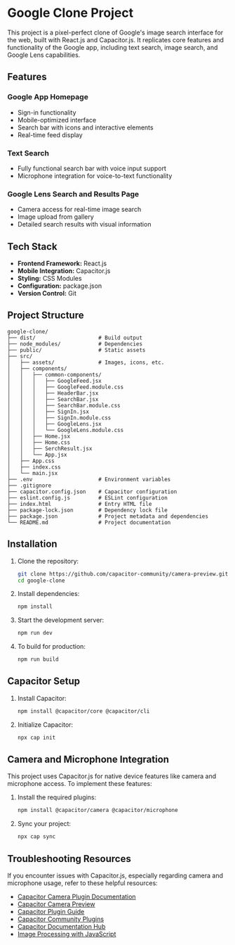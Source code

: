 # Google Clone Project

This project is a pixel-perfect clone of Google's image search interface for the web, built with React.js and Capacitor.js. It replicates core features and functionality of the Google app, including text search, image search, and Google Lens capabilities.

## Features

### Google App Homepage
- Sign-in functionality
- Mobile-optimized interface
- Search bar with icons and interactive elements
- Real-time feed display

### Text Search
- Fully functional search bar with voice input support
- Microphone integration for voice-to-text functionality

### Google Lens Search and Results Page
- Camera access for real-time image search
- Image upload from gallery
- Detailed search results with visual information

## Tech Stack

- **Frontend Framework:** React.js
- **Mobile Integration:** Capacitor.js
- **Styling:** CSS Modules
- **Configuration:** package.json
- **Version Control:** Git

## Project Structure

```
google-clone/
├── dist/                    # Build output
├── node_modules/            # Dependencies
├── public/                  # Static assets
├── src/
│   ├── assets/              # Images, icons, etc.
│   ├── components/
│   │   ├── common-components/
│   │   │   ├── GoogleFeed.jsx
│   │   │   ├── GoogleFeed.module.css
│   │   │   ├── HeaderBar.jsx
│   │   │   ├── SearchBar.jsx
│   │   │   ├── SearchBar.module.css
│   │   │   ├── SignIn.jsx
│   │   │   ├── SignIn.module.css
│   │   │   ├── GoogleLens.jsx
│   │   │   └── GoogleLens.module.css
│   │   ├── Home.jsx
│   │   ├── Home.css
│   │   ├── SerchResult.jsx
│   │   └── App.jsx
│   ├── App.css
│   ├── index.css
│   └── main.jsx
├── .env                     # Environment variables
├── .gitignore
├── capacitor.config.json    # Capacitor configuration
├── eslint.config.js         # ESLint configuration
├── index.html               # Entry HTML file
├── package-lock.json        # Dependency lock file
├── package.json             # Project metadata and dependencies
└── README.md                # Project documentation
```

## Installation

1. Clone the repository:
   ```bash
   git clone https://github.com/capacitor-community/camera-preview.git
   cd google-clone
   ```

2. Install dependencies:
   ```bash
   npm install
   ```

3. Start the development server:
   ```bash
   npm run dev
   ```

4. To build for production:
   ```bash
   npm run build
   ```

## Capacitor Setup

1. Install Capacitor:
   ```bash
   npm install @capacitor/core @capacitor/cli
   ```

2. Initialize Capacitor:
   ```bash
   npx cap init
   ```


## Camera and Microphone Integration

This project uses Capacitor.js for native device features like camera and microphone access. To implement these features:

1. Install the required plugins:
   ```bash
   npm install @capacitor/camera @capacitor/microphone
   ```

2. Sync your project:
   ```bash
   npx cap sync
   ```

## Troubleshooting Resources

If you encounter issues with Capacitor.js, especially regarding camera and microphone usage, refer to these helpful resources:

- [Capacitor Camera Plugin Documentation](https://capacitorjs.com/docs/apis/camera)
- [Capacitor Camera Preview](https://github.com/capacitor-community/camera-preview)
- [Capacitor Plugin Guide](https://capacitorjs.com/docs/plugins)
- [Capacitor Community Plugins](https://github.com/capacitor-community)
- [Capacitor Documentation Hub](https://capacitorjs.com/docs)
- [Image Processing with JavaScript](https://developer.mozilla.org/en-US/docs/Web/API/Canvas_API/Tutorial/Pixel_manipulation_with_canvas)


